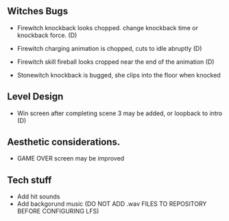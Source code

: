 
## Witches Bugs
- Firewitch knockback looks chopped. change knockback time or knockback force. (D)

- Firewitch charging animation is chopped, cuts to idle abruptly (D)

- Firewitch skill fireball looks cropped near the end of the animation (D)

- Stonewitch knockback is bugged, she clips into the floor when knocked

## Level Design
- Win screen after completing scene 3 may be added, or loopback to intro (D)

## Aesthetic considerations.
- GAME OVER screen may be improved


## Tech stuff
- Add hit sounds
- Add backgorund music (DO NOT ADD .wav FILES TO REPOSITORY BEFORE CONFIGURING LFS)